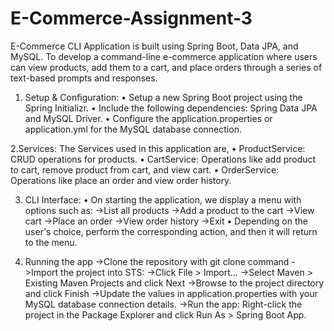 # E-Commerce-Assignment-3

E-Commerce CLI Application is built using Spring Boot, Data JPA, and MySQL.
To develop a command-line e-commerce application where users can view products, add them to a cart, and place orders through a series of text-based prompts and responses.

1. Setup & Configuration:
•	Setup a new Spring Boot project using the Spring Initializr.
•	Include the following dependencies: Spring Data JPA and MySQL Driver.
•	Configure the application.properties or application.yml for the MySQL database connection.

2.Services:
The Services used in this application are,
•	ProductService: CRUD operations for products.
•	CartService: Operations like add product to cart, remove product from cart, and view cart.
•	OrderService: Operations like place an order and view order history.

3. CLI Interface:
•	On starting the application, we display a menu with options such as:
->List all products
->Add a product to the cart
->View cart
->Place an order
->View order history
->Exit
•	Depending on the user's choice, perform the corresponding action, and then it will return to the menu.

4. Running the app
->Clone the repository with git clone command
->Import the project into STS:
->Click File > Import...
->Select Maven > Existing Maven Projects and click Next
->Browse to the project directory and click Finish
->Update the values in application.properties with your MySQL database connection details.
->Run the app: Right-click the project in the Package Explorer and click Run As > Spring Boot App.



